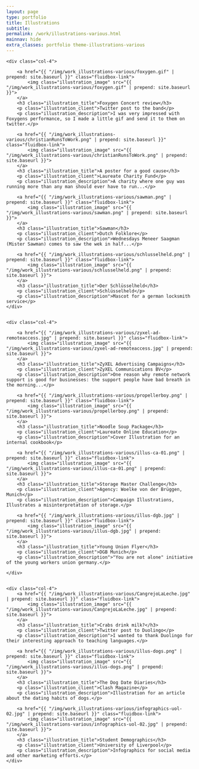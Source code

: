 ```yaml
---
layout: page
type: portfolio
title: Illustrations
subtitle: 
permalink: /work/illustrations-various.html
mainnav: hide
extra_classes: portfolio theme-illustrations-various
---
```


<div class="row row-overlap">				
	
	<div class="col-4">

		<a href="{{ "/img/work_illustrations-various/foxygen.gif" | prepend: site.baseurl }}" class="fluidbox-link">
			<img class="illustration_image" src="{{ "/img/work_illustrations-various/foxygen.gif" | prepend: site.baseurl }}">
		</a>
		<h3 class="illustration_title">Foxygen Concert review</h3>
		<p class="illustration_client">Twitter post to the band</p>
		<p class="illustration_description">I was very impressed with Foxygens performance, so I made a little gif and send it to them on twitter.</p>

		<a href="{{ "/img/work_illustrations-various/christianRunsToWork.png" | prepend: site.baseurl }}" class="fluidbox-link">
			<img class="illustration_image" src="{{ "/img/work_illustrations-various/christianRunsToWork.png" | prepend: site.baseurl }}">
		</a>
		<h3 class="illustration_title">A poster for a good cause</h3>
		<p class="illustration_client">Laureate Charity Fund</p>
		<p class="illustration_description">A charity where one guy was running more than any man should ever have to run...</p>

		<a href="{{ "/img/work_illustrations-various/sawman.png" | prepend: site.baseurl }}" class="fluidbox-link">
			<img class="illustration_image" src="{{ "/img/work_illustrations-various/sawman.png" | prepend: site.baseurl }}">
		</a>
		<h3 class="illustration_title">Sawman</h3>
		<p class="illustration_client">Dutch Folklore</p>
		<p class="illustration_description">Wednesdays Meneer Saagman (Mister Sawman) comes to saw the wek in half...</p>

		<a href="{{ "/img/work_illustrations-various/schlusselheld.png" | prepend: site.baseurl }}" class="fluidbox-link">
			<img class="illustration_image" src="{{ "/img/work_illustrations-various/schlusselheld.png" | prepend: site.baseurl }}">
		</a>
		<h3 class="illustration_title">Der Schlüsselheld</h3>
		<p class="illustration_client">Schlüsselheld</p>
		<p class="illustration_description">Mascot for a german locksmith service</p>
	</div>


	<div class="col-4">

		<a href="{{ "/img/work_illustrations-various/zyxel-ad-remoteaccess.jpg" | prepend: site.baseurl }}" class="fluidbox-link">
			<img class="illustration_image" src="{{ "/img/work_illustrations-various/zyxel-ad-remoteaccess.jpg" | prepend: site.baseurl }}">
		</a>
		<h3 class="illustration_title">ZyXEL Advertising Campaigns</h3>
		<p class="illustration_client">ZyXEL Communications BV</p>
		<p class="illustration_description">One reason why remote network support is good for businesses: the support people have bad breath in the morning...</p>
		
		<a href="{{ "/img/work_illustrations-various/propellerboy.png" | prepend: site.baseurl }}" class="fluidbox-link">
			<img class="illustration_image" src="{{ "/img/work_illustrations-various/propellerboy.png" | prepend: site.baseurl }}">
		</a>
		<h3 class="illustration_title">Noodle Soup Package</h3>
		<p class="illustration_client">Laureate Online Education</p>
		<p class="illustration_description">Cover Illustration for an internal cookbook</p>
		
		<a href="{{ "/img/work_illustrations-various/illus-ca-01.png" | prepend: site.baseurl }}" class="fluidbox-link">
			<img class="illustration_image" src="{{ "/img/work_illustrations-various/illus-ca-01.png" | prepend: site.baseurl }}">
		</a>
		<h3 class="illustration_title">Storage Master Challenge</h3>
		<p class="illustration_client">Agency: Woelke von der Brüggen, Munich</p>
		<p class="illustration_description">Campaign Illustrations, Illustrates a misinterpretation of storage.</p>

		<a href="{{ "/img/work_illustrations-various/illus-dgb.jpg" | prepend: site.baseurl }}" class="fluidbox-link">
			<img class="illustration_image" src="{{ "/img/work_illustrations-various/illus-dgb.jpg" | prepend: site.baseurl }}">
		</a>
		<h3 class="illustration_title">Young Union Flyer</h3>
		<p class="illustration_client">DGB Munich</p>
		<p class="illustration_description">"You are not alone" initiative of the young workers union germany.</p>
	
	</div>
	
	
	<div class="col-4">
		<a href="{{ "/img/work_illustrations-various/CangrejoLaLeche.jpg" | prepend: site.baseurl }}" class="fluidbox-link">
			<img class="illustration_image" src="{{ "/img/work_illustrations-various/CangrejoLaLeche.jpg" | prepend: site.baseurl }}">
		</a>
		<h3 class="illustration_title">Crabs drink milk?</h3>
		<p class="illustration_client">Twitter post to Duolingo</p>
		<p class="illustration_description">I wanted to thank Duolingo for their interesting approach to teaching languages.</p>

		<a href="{{ "/img/work_illustrations-various/illus-dogs.png" | prepend: site.baseurl }}" class="fluidbox-link">
			<img class="illustration_image" src="{{ "/img/work_illustrations-various/illus-dogs.png" | prepend: site.baseurl }}">
		</a>
		<h3 class="illustration_title">The Dog Date Diaries</h3>
		<p class="illustration_client">Clash Magazine</p>
		<p class="illustration_description">Illustration for an article about the dating habits of dogs.</p>

		<a href="{{ "/img/work_illustrations-various/infographics-uol-02.jpg" | prepend: site.baseurl }}" class="fluidbox-link">
			<img class="illustration_image" src="{{ "/img/work_illustrations-various/infographics-uol-02.jpg" | prepend: site.baseurl }}">
		</a>
		<h3 class="illustration_title">Student Demographics</h3>
		<p class="illustration_client">University of Liverpool</p>
		<p class="illustration_description">Infographics for social media and other marketing efforts.</p>
	</div>
</div>